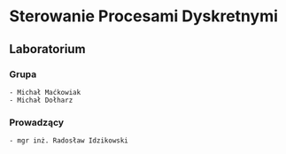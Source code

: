 # Sterowanie Procesami Dyskretnymi
## Laboratorium
### Grupa 
    - Michał Maćkowiak
    - Michał Dołharz
### Prowadzący
    - mgr inż. Radosław Idzikowski
